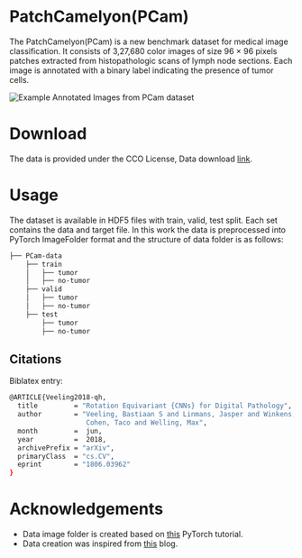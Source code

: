 # PatchCamelyon(PCam)


The PatchCamelyon(PCam) is a new benchmark dataset for medical image classification. It consists of 3,27,680 color images of size 96 × 96 pixels patches extracted from histopathologic scans of lymph node sections. Each image is annotated with a binary label indicating the presence of tumor cells.



![Example Annotated Images from PCam dataset](https://cdn-images-1.medium.com/max/800/1*MAAzPX-f5uejYE2e2jsXeA.png)

# Download 

The data is provided under the CCO License, Data download  [
link](https://drive.google.com/drive/folders/1gHou49cA1s5vua2V5L98Lt8TiWA3FrKB).

# Usage
The dataset is available in HDF5 files with train, valid, test split. Each set contains the data and target file. In this work the data is preprocessed into PyTorch ImageFolder format and the structure of data folder is as follows:
```bash
├── PCam-data
	├── train
	│   ├── tumor
	│   ├── no-tumor
    ├── valid
	│   ├── tumor
	│   ├── no-tumor
	├── test
	    ├── tumor
	    ├── no-tumor

```

## Citations
Biblatex entry:
```bash
@ARTICLE{Veeling2018-qh,
  title         = "Rotation Equivariant {CNNs} for Digital Pathology",
  author        = "Veeling, Bastiaan S and Linmans, Jasper and Winkens, Jim and
                   Cohen, Taco and Welling, Max",
  month         =  jun,
  year          =  2018,
  archivePrefix = "arXiv",
  primaryClass  = "cs.CV",
  eprint        = "1806.03962"
}
```

# Acknowledgements
- Data image folder is created based on [
this](https://pytorch.org/tutorials/beginner/transfer_learning_tutorial.html) PyTorch tutorial.
- Data creation was inspired from [this](https://medium.com/@meghana97g/classification-of-tumor-tissue-using-deep-learning-fastai-77252ae16045) blog.
